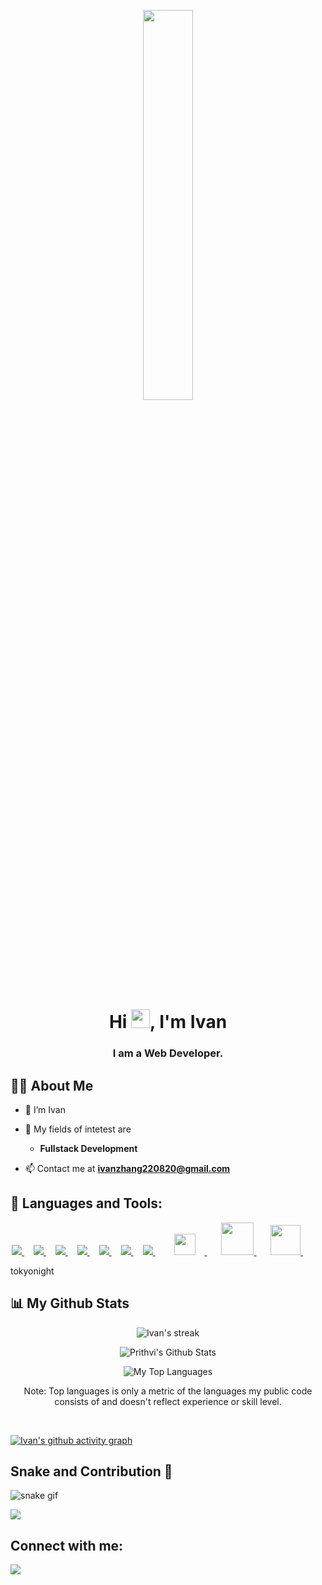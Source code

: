 
<p align="center"><img width="40%" height="auto" src="logo.png"/></p>
<h1 align="center">Hi <img src="https://raw.githubusercontent.com/MartinHeinz/MartinHeinz/master/wave.gif" height="30px">, I'm Ivan</h1>
<h3 align="center">I am a Web Developer.</h3>


## 🙋‍♂️ About Me

- 🔭 I’m Ivan

- 🌱 My fields of intetest are 
  - **Fullstack Development**

- 📫 Contact me at **ivanzhang220820@gmail.com**


## 🚀 Languages and Tools:

<p align="center" style="padding-right: 15px;" > 
    <a style="padding-right: 15px;" href="https://reactjs.org/" target="_blank"> <img src="https://img.icons8.com/color/48/000000/react-native.png"/> </a>
    <a style="padding-right: 15px;" href="https://developer.mozilla.org/en-US/docs/Web/JavaScript" target="_blank"> <img src="https://img.icons8.com/color/48/000000/javascript.png"/> </a> 
    <a style="padding-right: 15px;" href="https://www.w3.org/html/" target="_blank"> <img src="https://img.icons8.com/color/48/000000/html-5.png"/> </a> 
    <a style="padding-right: 15px;" href="https://www.w3schools.com/css/" target="_blank"> <img src="https://img.icons8.com/color/48/000000/css3.png"/> </a> 
    <a style="padding-right: 15px;" href="https://vuejs.org" target="_blank"> <img src="https://img.icons8.com/color/48/null/vue-js.png"/> </a> 
    <a style="padding-right: 15px;" href="https://nuxtjs.org" target="_blank"><img src="https://img.icons8.com/color/48/null/nuxt-jc.png"/>
    <a style="padding-right: 15px;" href="https://www.python.org" target="_blank"> <img src="https://img.icons8.com/color/48/000000/python.png"/> </a> 
   <a style="padding-right: 15px; padding-left: 15px;" href="https://nodejs.org" target="_blank"> <img  style="padding-right: 15px; max-width:38px; height: 34px;" src="https://nodejs.org/static/images/logo.svg"/> </a> &nbsp;
   <a style="padding-right: 15px; " href="https://nextjs.org/" target="_blank"> <img style="max-width:52px; height: 52px;" src="https://upload.wikimedia.org/wikipedia/commons/8/8e/Nextjs-logo.svg"/> </a>&nbsp;
    <a style="padding-right: 15px; " href="https://tailwindcss.com/" target="_blank"> <img style="max-width:48px; height: 48px;" src="https://upload.wikimedia.org/wikipedia/commons/d/d5/Tailwind_CSS_Logo.svg"/> </a>&nbsp;
   
    
</p>

<!-- [![React Badge](https://img.shields.io/badge/-React-61DBFB?style=for-the-badge&labelColor=black&logo=react&logoColor=61DBFB)](#)  [![Javascript Badge](https://img.shields.io/badge/-Javascript-F0DB4F?style=for-the-badge&labelColor=black&logo=javascript&logoColor=F0DB4F)](#) [![Typescript Badge](https://img.shields.io/badge/-Typescript-007acc?style=for-the-badge&labelColor=black&logo=typescript&logoColor=007acc)](#) [![Nodejs Badge](https://img.shields.io/badge/-Nodejs-3C873A?style=for-the-badge&labelColor=black&logo=node.js&logoColor=3C873A)](#) [![GraphQL Badge](https://img.shields.io/badge/-GraphQl-e535ab?style=for-the-badge&labelColor=black&logo=node.js&logoColor=e535ab)](#) -->

tokyonight


## 📊 My Github Stats

<p align="center">
        <img title="🔥 Get streak stats for your profile at git.io/streak-stats" alt="Ivan's streak" src="https://github-readme-streak-stats.herokuapp.com/?user=phootako630&theme=blueberry&border=true&stroke=b4e3ff&background=0D1117"/>
</p> 
<p align="center">
<img alt="Prithvi's Github Stats" src="https://github-readme-stats.vercel.app/api?username=phootako630&theme=tokyonight&show_icons=true&bg_color=0D1117&border=true" />
</p>
<p align="center">
  <img alt="My Top Languages" src="https://github-readme-stats.vercel.app/api/top-langs/?username=phootako630&theme=tokyonight&show_icons=true&bg_color=0D1117&border=true" /></p>
<p align="center"  
  <b>Note:</b> Top languages is only a metric of the languages my public code consists of and doesn't reflect experience or skill level.
</p>


<br/>
<p align="center">




[![Ivan's github activity graph](https://github-readme-activity-graph.cyclic.app/graph?username=phootako630&theme=github-compact)](https://github.com/ashutosh00710/github-readme-activity-graph)



</p>



## Snake and Contribution 🐍

![snake gif](https://github.com/phootako630/phootako630/blob/output/github-contribution-grid-snake.gif)

<a href="https://github.com/phootako630/github-profile-views-counter">
    <img src="https://komarev.com/ghpvc/?username=phootako630">
</a>

## Connect with me:
<p align="left">
<a href = "https://www.linkedin.com/in/yifan-ivan-zhang/"><img src="https://img.icons8.com/fluent/48/000000/linkedin.png"/>
</a>
</p>


